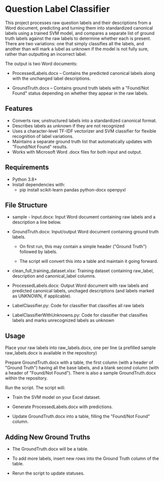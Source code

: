 # Question Label Classifier

This project processes raw question labels and their descriptions from a Word document, predicting and turning them into standardized canonical labels using a trained SVM model, and compares a separate list of ground truth labels against the raw labels to determine whether each is present. There are two variations: one that simply classifies all the labels, and another than will mark a lubel as unknown if the model is not fully sure, rather than outputting an incorrect label.

The output is two Word documents:
- ProcessedLabels.docx – Contains the predicted canonical labels along with the unchanged label descriptions.

- GroundTruth.docx – Contains ground truth labels with a "Found/Not Found" status depending on whether they appear in the raw labels.

## Features

- Converts raw, unstructured labels into a standardized canonical format.
- Describes labels as unknown if they are not recognized
- Uses a character-level TF-IDF vectorizer and SVM classifier for flexible recognition of label variations.
- Maintains a separate ground truth list that automatically updates with "Found/Not Found" results.
- Works with Microsoft Word .docx files for both input and output.

## Requirements

- Python 3.8+
- Install dependencies with:
  - pip install scikit-learn pandas python-docx openpyxl

## File Structure

- sample - Input.docx: Input Word document containing raw labels and a description a line below.

- GroundTruth.docx: Input/output Word document containing ground truth labels.

  - On first run, this may contain a simple header ("Ground Truth") followed by labels.

  - The script will convert this into a table and maintain it going forward.

- clean_full_training_dataset.xlsx: Training dataset containing raw_label, description and canonical_label columns.

- ProcessedLabels.docx: Output Word document with raw labels and predicted canonical labels, unchaged descriptions (and labels marked as UNKNOWN, if applicable).
  
- LabelClassifier.py: Code for classifier that classifies all raw labels
  
- LabelClassifierWithUnknowns.py: Code for classifier that classifies labels and marks unrecognized labels as unknown

## Usage

Place your raw labels into raw_labels.docx, one per line (a prefilled sample raw_labels.docx is available in the repository)

Prepare GroundTruth.docx with a table, the first column (with a header of "Ground Truth") having all the base labels, and a blank second column (with a header of "Found/Not Found"). There is also a sample GroundTruth.docx within the repository.

Run the script. The script will:

- Train the SVM model on your Excel dataset.

- Generate ProcessedLabels.docx with predictions.

- Update GroundTruth.docx into a table, filling the "Found/Not Found" column.

## Adding New Ground Truths

- The GroundTruth.docx will be a table.

- To add more labels, insert new rows into the Ground Truth column of the table.

- Rerun the script to update statuses.
